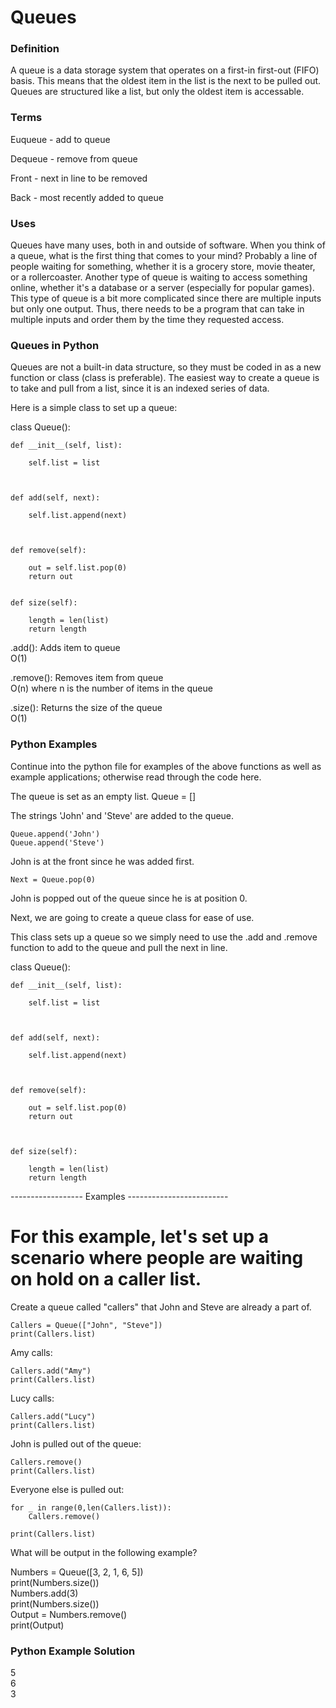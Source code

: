 # Queues

### Definition

A queue is a data storage system that operates on a first-in first-out (FIFO) basis.  This means that the oldest item in the list is the next to be pulled out.
Queues are structured like a list, but only the oldest item is accessable.  



### Terms

Euqueue - add to queue

Dequeue - remove from queue 

Front - next in line to be removed

Back - most recently added to queue



### Uses

Queues have many uses, both in and outside of software.  When you think of a queue, what is the first thing that comes to your mind?  Probably a line of people waiting for something,
whether it is a grocery store, movie theater, or a rollercoaster.  Another type of queue is waiting to access something online, whether it's a database or a server (especially for popular games).  
This type of queue is a bit more complicated since there are multiple inputs but only one output.  Thus, there needs to be a program that can take in multiple inputs and order them by the time they
requested access.



### Queues in Python

Queues are not a built-in data structure, so they must be coded in as a new function or class (class is preferable).
The easiest way to create a queue is to take and pull from a list, since it is an indexed series of data.

Here is a simple class to set up a queue:

class Queue():
    
    def __init__(self, list):
    
        self.list = list
    
    
    
    def add(self, next):
    
        self.list.append(next)
    
    
    
    def remove(self):
        
        out = self.list.pop(0)
        return out
    

    def size(self):

        length = len(list)
        return length

.add(): Adds item to queue\
O(1)

.remove(): Removes item from queue\
O(n) where n is the number of items in the queue

.size(): Returns the size of the queue\
O(1)



### Python Examples

Continue into the python file for examples of the above functions as well as example applications; otherwise read through the code here.

The queue is set as an empty list.
    Queue = []

The strings 'John' and 'Steve' are added to the queue.

    Queue.append('John')
    Queue.append('Steve')

John is at the front since he was added first.

    Next = Queue.pop(0)

John is popped out of the queue since he is at position 0.

Next, we are going to create a queue class for ease of use.

This class sets up a queue so we simply need to use the .add and .remove function to add to the queue and pull the next in line.

class Queue():
    
    def __init__(self, list):
    
        self.list = list
    
    
    
    def add(self, next):
    
        self.list.append(next)
    
    
    
    def remove(self):
        
        out = self.list.pop(0)
        return out
    
    

    def size(self):
    
        length = len(list)
        return length

------------------ Examples -------------------------


# For this example, let's set up a scenario where people are waiting on hold on a caller list.

Create a queue called "callers" that John and Steve are already a part of.

    Callers = Queue(["John", "Steve"])
    print(Callers.list)


Amy calls:

    Callers.add("Amy")
    print(Callers.list)


Lucy calls:

    Callers.add("Lucy")
    print(Callers.list)


John is pulled out of the queue:

    Callers.remove()
    print(Callers.list)


Everyone else is pulled out:

    for _ in range(0,len(Callers.list)):
        Callers.remove()

    print(Callers.list)




What will be output in the following example?

Numbers = Queue([3, 2, 1, 6, 5])\
print(Numbers.size())\
Numbers.add(3)\
print(Numbers.size())\
Output = Numbers.remove()\
print(Output)



### Python Example Solution

5\
6\
3